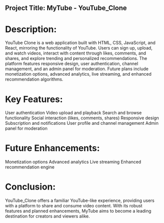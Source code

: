 ## Project Title: MyTube - YouTube_Clone

# Description:
YouTube Clone is a web application built with HTML, CSS, JavaScript, and React, mirroring the functionality of YouTube. Users can sign up, upload, and watch videos, interact with content through likes, comments, and shares, and explore trending and personalized recommendations. The platform features responsive design, user authentication, channel management, and an admin panel for moderation. Future plans include monetization options, advanced analytics, live streaming, and enhanced recommendation algorithms.

# Key Features:

User authentication
Video upload and playback
Search and browse functionality
Social interaction (likes, comments, shares)
Responsive design
Subscription and notifications
User profile and channel management
Admin panel for moderation

# Future Enhancements:
Monetization options
Advanced analytics
Live streaming
Enhanced recommendation engine
# Conclusion:
YouTube_Clone  offers a familiar YouTube-like experience, providing users with a platform to share and consume video content. With its robust features and planned enhancements, MyTube aims to become a leading destination for creators and viewers alike.
